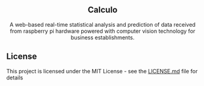 
<h2 align="center">Calculo</h2>

<p align="center">
    A web-based real-time statistical analysis and prediction of data received from raspberry pi hardware powered with computer vision technology for business establishments.
</p>

## License
This project is licensed under the MIT License - see the [LICENSE.md](LICENSE.md) file for details
